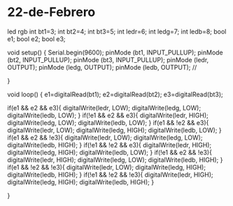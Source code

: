 # 22-de-Febrero
led rgb
int bt1=3;
int bt2=4;
int bt3=5;
int ledr=6;
int ledg=7;
int ledb=8;
bool e1;
bool e2;
bool e3;

void setup() {
  Serial.begin(9600);
  pinMode (bt1, INPUT_PULLUP);
  pinMode (bt2, INPUT_PULLUP);
  pinMode (bt3, INPUT_PULLUP);
  pinMode (ledr, OUTPUT);
  pinMode (ledg, OUTPUT);
  pinMode (ledb, OUTPUT);
  //

}

void loop() {
  e1=digitalRead(bt1);
  e2=digitalRead(bt2);
  e3=digitalRead(bt3);
 
 if(e1 && e2 && e3){
 digitalWrite(ledr, LOW);
 digitalWrite(ledg, LOW);
 digitalWrite(ledb, LOW);
}
if(!e1 && e2 && e3){
 digitalWrite(ledr, HIGH);
 digitalWrite(ledg, LOW);
 digitalWrite(ledb, LOW);
}
if(e1 && !e2 && e3){
 digitalWrite(ledr, LOW);
 digitalWrite(ledg, HIGH);
 digitalWrite(ledb, LOW);
}
if(e1 && e2 && !e3){
 digitalWrite(ledr, LOW);
 digitalWrite(ledg, LOW);
 digitalWrite(ledb, HIGH);
 }
 if(!e1 && !e2 && e3){
 digitalWrite(ledr, HIGH);
 digitalWrite(ledg, HIGH);
 digitalWrite(ledb, LOW);
}
if(!e1 && e2 && !e3){
 digitalWrite(ledr, HIGH);
 digitalWrite(ledg, LOW);
 digitalWrite(ledb, HIGH);
}
if(e1 && !e2 && !e3){
 digitalWrite(ledr, LOW);
 digitalWrite(ledg, HIGH);
 digitalWrite(ledb, HIGH);
}
if(!e1 && !e2 && !e3){
 digitalWrite(ledr, HIGH);
 digitalWrite(ledg, HIGH);
 digitalWrite(ledb, HIGH);
}
 
  

}
